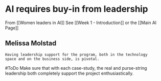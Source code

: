 # AI requires buy-in from leadership

From [[Women leaders in AI]]
See [[Week 1 - Introduction]] or the [[Main AI Page]]

## Melissa Molstad

	Having leadership support for the program, both in the technology space and on the business side, is pivotal.
	
#ToDo Make sure that with each case-study, the real and purse-string leadership both completely support the project enthusiastically.